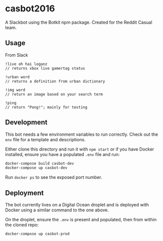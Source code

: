 # casbot2016

A Slackbot using the Botkit npm package. Created for the Reddit Casual team. 


## Usage
From Slack

```
!live oh hai loganz
// returns xbox live gamertag status

!urban word
// returns a definition from urban dictionary

!img word
// return an image based on your search term

!ping
// return "Pong!"; mainly for testing
```

## Development

This bot needs a few environment variables to run correctly. Check out the `env` file for a template and descriptions.

Either clone this directory and run it with `npm start` or if you have Docker installed, ensure you have a populated `.env` file and run:

```sh
docker-compose build casbot-dev
docker-compose up casbot-dev
```

Run `docker ps` to see the exposed port number.

## Deployment
 The bot currently lives on a Digital Ocean droplet and is deployed with Docker using a similar command to the one above.
 
 On the droplet, ensure the `.env` is present and populated, then from within the cloned repo:
 
 ```sh
 docker-compose up casbot-prod
 ```
 
